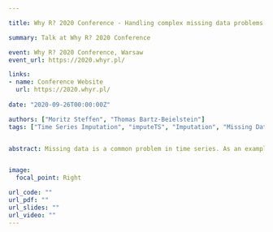 ```yaml
---

title: Why R? 2020 Conference - Handling complex missing data problems in time series

summary: Talk at Why R? 2020 Conference

event: Why R? 2020 Conference, Warsaw
event_url: https://2020.whyr.pl/

links:
- name: Conference Website
  url: https://2020.whyr.pl/
  
date: "2020-09-26T00:00:00Z"

authors: ["Moritz Steffen", "Thomas Bartz-Beielstein"]
tags: ["Time Series Imputation", "imputeTS", "Imputation", "Missing Data", "Preprocessing"]


abstract: Missing data is a common problem in time series. As an example, when sensors are used for data recording, missing values can be caused by multiple issues. There can be problems with the data recording itself (e.g. defect sensors), with the data transmission (e.g. internet outages) or with the data processing (e.g. faulty program code). These missing values often complicate further processing and analysis steps. Replacing the missing values with reasonable values ('imputation') is one way to mitigate this problem. Hereby it is crucial to choose the right algorithm for the data at hand (as it is for most machine learning related tasks). Sometimes the solution for these time series missing data problems is surprisingly easy and a simple linear interpolation will already give reasonably good results. This is often the case, with short gaps (only few successive NAs) in relative to the measuring interval slow-moving processes. E.g. the water temperature in a big lake won't change significantly from one minute to another. Additionally, these changes will happen without big offsets in a very continuous way. But there are also more complex cases - long periods of missing data, fast-moving processes, noncontinuous changes, strong periodicities ,and seasonalities. In these cases, a simple interpolation usually won’t provide good imputation results. This talk looks at how these problems can be approached for (univariate) time series and how the imputeTS R package can help here. The imputeTS package offers several different imputation functions for (univariate) time series. Some of the more advanced functions the package provides like 'Seasonally Decomposed Imputation' or 'Kalman Smoothing on Structural Time Series Models' can be good choices for these more complex imputation problems. The Goal of the talk is to give a short intro into imputeTS and its usage for handling missing data problems that are not straightforward to solve.


image:
  focal_point: Right

url_code: ""
url_pdf: ""
url_slides: ""
url_video: ""
---
```


